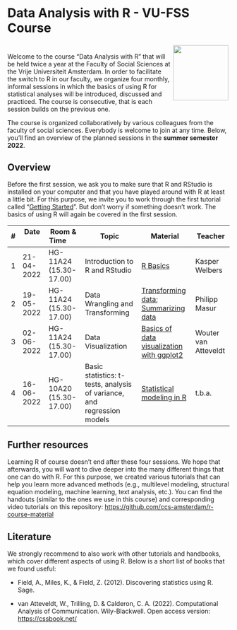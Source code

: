 Data Analysis with R - VU-FSS Course
================

<div style="padding: 0.2em;">

<img src="https://upload.wikimedia.org/wikipedia/commons/thumb/1/1b/R_logo.svg/1200px-R_logo.svg.png" width = 125 align="right" />

</div>

Welcome to the course “Data Analysis with R” that will be held twice a
year at the Faculty of Social Sciences at the Vrije Universiteit
Amsterdam. In order to facilitate the switch to R in our faculty, we
organize four monthly, informal sessions in which the basics of using R
for statistical analyses will be introduced, discussed and practiced.
The course is consecutive, that is each session builds on the previous
one.

The course is organized collaboratively by various colleagues from the
faculty of social sciences. Everybody is welcome to join at any time.
Below, you’ll find an overview of the planned sessions in the **summer
semester 2022**.

## Overview

Before the first session, we ask you to make sure that R and RStudio is
installed on your computer and that you have played around with R at
least a little bit. For this purpose, we invite you to work through the
first tutorial called “[Getting
Started](https://github.com/ccs-amsterdam/r-course-material/blob/master/tutorials/R_basics_1_getting_started_short.md)”.
But don’t worry if something doesn’t work. The basics of using R will
again be covered in the first session.

| \#  | Date       | Room & Time            | Topic                                                                  | Material                                                                                                                                                                                                                                    | Teacher              |
|-----|------------|------------------------|------------------------------------------------------------------------|---------------------------------------------------------------------------------------------------------------------------------------------------------------------------------------------------------------------------------------------|----------------------|
| 1   | 21-04-2022 | HG-11A24 (15.30-17.00) | Introduction to R and RStudio                                          | [R Basics](https://github.com/masurp/VU_CADC/blob/main/tutorials/R_basics_introduction.md)                                                                                                                                                  | Kasper Welbers       |
| 2   | 19-05-2022 | HG-11A24 (15.30-17.00) | Data Wrangling and Transforming                                        | [Transforming data](https://github.com/ccs-amsterdam/r-course-material/blob/master/tutorials/R-tidy-5-transformation.md); [Summarizing data](https://github.com/ccs-amsterdam/r-course-material/blob/master/tutorials/R-tidy-5b-groupby.md) | Philipp Masur        |
| 3   | 02-06-2022 | HG-11A24 (15.30-17.00) | Data Visualization                                                     | [Basics of data visualization with ggplot2](https://github.com/ccs-amsterdam/r-course-material/blob/master/tutorials/r-tidy-3_7-visualization.md)                                                                                           | Wouter van Atteveldt |
| 4   | 16-06-2022 | HG-10A20 (15.30-17.00) | Basic statistics: t-tests, analysis of variance, and regression models | [Statistical modeling in R](https://github.com/ccs-amsterdam/r-course-material/blob/master/tutorials/simple_modeling.md)                                                                                                                    | t.b.a.               |

## Further resources

Learning R of course doesn’t end after these four sessions. We hope that
afterwards, you will want to dive deeper into the many different things
that one can do with R. For this purpose, we created various tutorials
that can help you learn more advanced methods (e.g., multilevel
modeling, structural equation modeling, machine learning, text analysis,
etc.). You can find the handouts (similar to the ones we use in this
course) and corresponding video tutorials on this repository:
<https://github.com/ccs-amsterdam/r-course-material>

## Literature

We strongly recommend to also work with other tutorials and handbooks,
which cover different aspects of using R. Below is a short list of books
that we found useful:

-   Field, A., Miles, K., & Field, Z. (2012). Discovering statistics
    using R. Sage.

-   van Atteveldt, W., Trilling, D. & Calderon, C. A. (2022).
    Computational Analysis of Communication. Wily-Blackwell. Open access
    version: <https://cssbook.net/>
